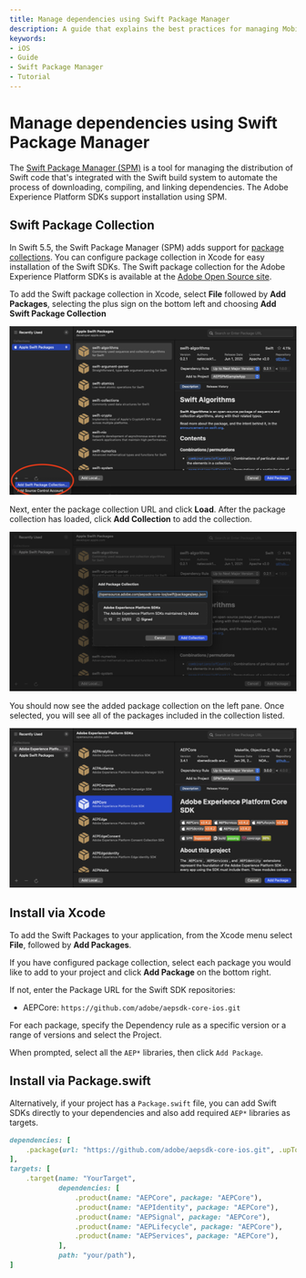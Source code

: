 ```yaml
---
title: Manage dependencies using Swift Package Manager
description: A guide that explains the best practices for managing Mobile SDK dependencies for iOS apps using Swift Package Manager.
keywords:
- iOS
- Guide
- Swift Package Manager
- Tutorial
---
```


# Manage dependencies using Swift Package Manager

The [Swift Package Manager (SPM)](https://www.swift.org/package-manager/) is a tool for managing the distribution of Swift code that's integrated with the Swift build system to automate the process of downloading, compiling, and linking dependencies. The Adobe Experience Platform SDKs support installation using SPM.

## Swift Package Collection

In Swift 5.5, the Swift Package Manager (SPM) adds support for [package collections](https://www.swift.org/blog/package-collections). You can configure package collection in Xcode for easy installation of the Swift SDKs. The Swift package collection for the Adobe Experience Platform SDKs is available at the [Adobe Open Source site](https://opensource.adobe.com/aepsdk-core-ios/swift/packages/aep.json).

To add the Swift package collection in Xcode, select **File** followed by **Add Packages**, selecting the plus sign on the bottom left and choosing **Add Swift Package Collection**

![](./assets/manage-spm-dependencies/add-package-collection.png)

Next, enter the package collection URL and click **Load**. After the package collection has loaded, click **Add Collection** to add the collection.

![](./assets/manage-spm-dependencies/add-package-collection-load.png)

You should now see the added package collection on the left pane. Once selected, you will see all of the packages included in the collection listed.

![](./assets/manage-spm-dependencies/package-collection.png)

## Install via Xcode

To add the Swift Packages to your application, from the Xcode menu select **File**, followed by **Add Packages**.

If you have configured package collection, select each package you would like to add to your project and click **Add Package** on the bottom right.

If not, enter the Package URL for the Swift SDK repositories:

* AEPCore: `https://github.com/adobe/aepsdk-core-ios.git`

For each package, specify the Dependency rule as a specific version or a range of versions and select the Project.

When prompted, select all the `AEP*` libraries, then click `Add Package`.

## Install via Package.swift

Alternatively, if your project has a `Package.swift` file, you can add Swift SDKs directly to your dependencies and also add required `AEP*` libraries as targets.

```ruby
dependencies: [
    .package(url: "https://github.com/adobe/aepsdk-core-ios.git", .upToNextMajor(from: "3.0.0"))
],
targets: [
    .target(name: "YourTarget",
            dependencies: [
                .product(name: "AEPCore", package: "AEPCore"),
                .product(name: "AEPIdentity", package: "AEPCore"),
                .product(name: "AEPSignal", package: "AEPCore"),
                .product(name: "AEPLifecycle", package: "AEPCore"),
                .product(name: "AEPServices", package: "AEPCore"),
            ],
            path: "your/path"),
]
```
